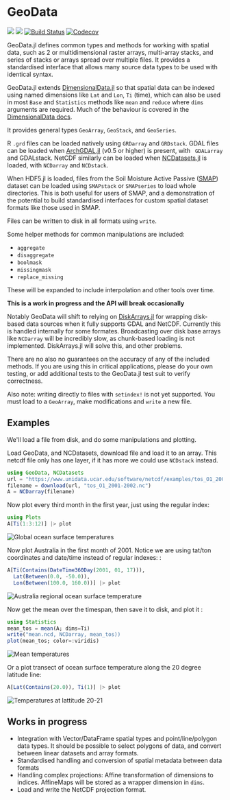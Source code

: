 # GeoData

[![](https://img.shields.io/badge/docs-stable-blue.svg)](https://rafaqz.github.io/GeoData.jl/stable)
[![](https://img.shields.io/badge/docs-dev-blue.svg)](https://rafaqz.github.io/GeoData.jl/dev)
[![Build Status](https://travis-ci.org/rafaqz/GeoData.jl.svg?branch=master)](https://travis-ci.org/rafaqz/GeoData.jl)
[![Codecov](https://codecov.io/gh/rafaqz/GeoData.jl/branch/master/graph/badge.svg)](https://codecov.io/gh/rafaqz/GeoData.jl)

GeoData.jl defines common types and methods for working with spatial data,
such as 2 or multidimensional raster arrays, multi-array stacks, and series of
stacks or arrays spread over multiple files. It provides a standardised
interface that allows many source data types to be used with identical syntax.

GeoData.jl extends
[DimensionalData.jl](https://github.com/rafaqz/DimensionalData.jl) so that
spatial data can be indexed using named dimensions like `Lat` and `Lon`, `Ti`
(time), which can also be used in most `Base` and `Statistics` methods like
`mean` and `reduce` where `dims` arguments are required. Much of the behaviour
is covered in the [DimensionalData
docs](https://rafaqz.github.io/DimensionalData.jl/stable/).

It provides general types `GeoArray`, `GeoStack`, and `GeoSeries`. 

R `.grd` files can be loaded natively using `GRDarray` and `GRDstack`. 
GDAL files can be loaded when
[ArchGDAL.jl](https://github.com/yeesian/ArchGDAL.jl) (v0.5 or higher) is
present, with ` GDALarray` and GDALstack. NetCDF similarly can be loaded when
[NCDatasets.jl](https://github.com/Alexander-Barth/NCDatasets.jl) is loaded,
with `NCDarray` and `NCDstack`.

When HDF5.jl is loaded, files from the Soil Moisture Active Passive
([SMAP](https://smap.jpl.nasa.gov/)) dataset can be loaded using `SMAPstack`
or `SMAPseries` to load whole directories. This is both useful for users of
SMAP, and a demonstration of the potential to build standardised interfaces 
for custom spatial dataset formats like those used in SMAP.

Files can be written to disk in all formats using `write`.

Some helper methods for common manipulations are included:
- `aggregate`
- `disaggregate`
- `boolmask`
- `missingmask`
- `replace_missing`

These will be expanded to include interpolation and other tools over time.


**This is a work in progress and the API will break occasionally**

Notably GeoData will shift to relying on
[DiskArrays.jl](https://github.com/meggart/DiskArrays.jl) for wrapping
disk-based data sources when it fully supports GDAL and NetCDF. Currently this
is handled internally for some formates. Broadcasting over disk base arrays like
`NCDarray` will be incredibly slow, as chunk-based loading is not implemented.
DiskArrays.jl will solve this, and other problems.

There are no also no guarantees on the accuracy of any of the included methods.
If you are using this in critical applications, please do your own testing,
or add additional tests to the GeoData.jl test suit to verify correctness.

Also note: writing directly to files with `setindex!` is not yet supported. 
You must load to a `GeoArray`, make modifications and `write` a new file. 

## Examples

We'll load a file from disk, and do some manipulations and plotting.

Load GeoData, and NCDatasets, download file and load it to 
an array. This netcdf file only has one layer, if it has more we 
could use `NCDstack` instead.

```julia
using GeoData, NCDatasets
url = "https://www.unidata.ucar.edu/software/netcdf/examples/tos_O1_2001-2002.nc"
filename = download(url, "tos_O1_2001-2002.nc")
A = NCDarray(filename)
```

Now plot every third month in the first year, just using the regular index:

```julia
using Plots
A[Ti(1:3:12)] |> plot
```

![Global ocean surface temperatures](https://raw.githubusercontent.com/rafaqz/GeoData.jl/media/four_pane_map.png)

Now plot Australia in the first month of 2001. Notice we are using tat/ton coordinates 
and date/time instead of regular indexes:
:

```julia
A[Ti(Contains(DateTime360Day(2001, 01, 17))), 
  Lat(Between(0.0, -50.0)), 
  Lon(Between(100.0, 160.0))] |> plot
```

![Australia regional ocean surface temperature](https://raw.githubusercontent.com/rafaqz/GeoData.jl/media/aus.png)

Now get the mean over the timespan, then save it to disk, and plot it :

```julia
using Statistics
mean_tos = mean(A; dims=Ti)
write("mean.ncd, NCDarray, mean_tos))
plot(mean_tos; color=:viridis) 
```

![Mean temperatures](https://raw.githubusercontent.com/rafaqz/GeoData.jl/media/mean.png)

Or a plot transect of ocean surface temperature along the 20 degree latitude line:

```julia
A[Lat(Contains(20.0)), Ti(1)] |> plot
```

![Temperatures at lattitude 20-21](https://raw.githubusercontent.com/rafaqz/GeoData.jl/media/lat_20.png)


## Works in progress

- Integration with Vector/DataFrame spatial types and point/line/polygon data
  types. It should be possible to select polygons of data, and convert between
  linear datasets and array formats.
- Standardised handling and conversion of spatial metadata between data formats
- Handling complex projections: Affine transformation of dimensions to indices.
  AffineMaps will be stored as a wrapper dimension in `dims`.
- Load and write the NetCDF projection format.
